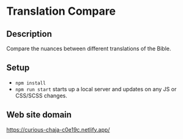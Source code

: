 # Translation Compare

## Description

Compare the nuances between different translations of the Bible.

## Setup

- `npm install`
- `npm run start` starts up a local server and updates on any JS or CSS/SCSS changes.

## Web site domain
https://curious-chaja-c0e19c.netlify.app/
